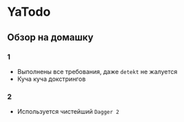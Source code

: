 # YaTodo
## Обзор на домашку

### 1
- Выполнены все требования, даже `detekt` не жалуется
- Куча куча докстрингов

### 2
- Используется чистейший `Dagger 2`
